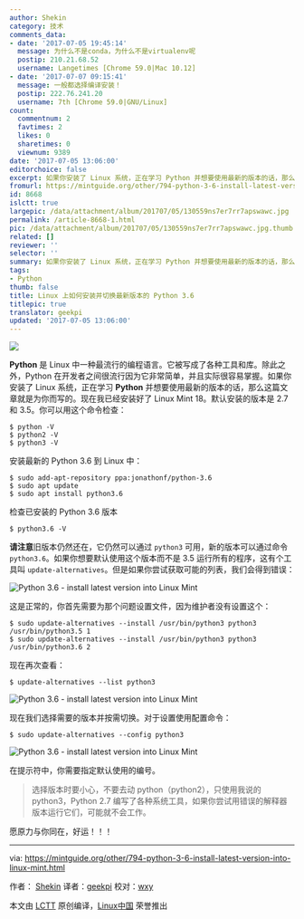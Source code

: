 ```yaml
---
author: Shekin
category: 技术
comments_data:
- date: '2017-07-05 19:45:14'
  message: 为什么不是conda，为什么不是virtualenv呢
  postip: 210.21.68.52
  username: Langetimes [Chrome 59.0|Mac 10.12]
- date: '2017-07-07 09:15:41'
  message: 一般都选择编译安装！
  postip: 222.76.241.20
  username: 7th [Chrome 59.0|GNU/Linux]
count:
  commentnum: 2
  favtimes: 2
  likes: 0
  sharetimes: 0
  viewnum: 9389
date: '2017-07-05 13:06:00'
editorchoice: false
excerpt: 如果你安装了 Linux 系统，正在学习 Python 并想要使用最新的版本的话，那么这篇文章就是为你而写的。
fromurl: https://mintguide.org/other/794-python-3-6-install-latest-version-into-linux-mint.html
id: 8668
islctt: true
largepic: /data/attachment/album/201707/05/130559ns7er7rr7apswawc.jpg
permalink: /article-8668-1.html
pic: /data/attachment/album/201707/05/130559ns7er7rr7apswawc.jpg.thumb.jpg
related: []
reviewer: ''
selector: ''
summary: 如果你安装了 Linux 系统，正在学习 Python 并想要使用最新的版本的话，那么这篇文章就是为你而写的。
tags:
- Python
thumb: false
title: Linux 上如何安装并切换最新版本的 Python 3.6
titlepic: true
translator: geekpi
updated: '2017-07-05 13:06:00'
---
```


![](/data/attachment/album/201707/05/130559ns7er7rr7apswawc.jpg)


**Python** 是 Linux 中一种最流行的编程语言。它被写成了各种工具和库。除此之外，Python 在开发者之间很流行因为它非常简单，并且实际很容易掌握。如果你安装了 Linux 系统，正在学习 **Python** 并想要使用最新的版本的话，那么这篇文章就是为你而写的。现在我已经安装好了 Linux Mint 18。默认安装的版本是 2.7 和 3.5。你可以用这个命令检查：



```
$ python -V
$ python2 -V
$ python3 -V

```

安装最新的 Python 3.6 到 Linux 中：



```
$ sudo add-apt-repository ppa:jonathonf/python-3.6
$ sudo apt update
$ sudo apt install python3.6

```

检查已安装的 Python 3.6 版本



```
$ python3.6 -V

```

**请注意**旧版本仍然还在，它仍然可以通过 `python3` 可用，新的版本可以通过命令 `python3.6`。如果你想要默认使用这个版本而不是 3.5 运行所有的程序，这有个工具叫 `update-alternatives`。但是如果你尝试获取可能的列表，我们会得到错误：


![Python 3.6  - install latest version into Linux Mint](/data/attachment/album/201707/05/130610e7hzm8nrlmr9qn77.png)


这是正常的，你首先需要为那个问题设置文件，因为维护者没有设置这个：



```
$ sudo update-alternatives --install /usr/bin/python3 python3 /usr/bin/python3.5 1
$ sudo update-alternatives --install /usr/bin/python3 python3 /usr/bin/python3.6 2

```

现在再次查看：



```
$ update-alternatives --list python3

```

![Python 3.6  - install latest version into Linux Mint](/data/attachment/album/201707/05/130611govi7v0ogq0gvu8q.png)


现在我们选择需要的版本并按需切换。对于设置使用配置命令：



```
$ sudo update-alternatives --config python3

```

![Python 3.6  - install latest version into Linux Mint](/data/attachment/album/201707/05/130611zkh4cxco2x0135lh.png)


在提示符中，你需要指定默认使用的编号。



> 
> 选择版本时要小心，不要去动 python（python2），只使用我说的 python3，Python 2.7 编写了各种系统工具，如果你尝试用错误的解释器版本运行它们，可能就不会工作。
> 
> 
> 


愿原力与你同在，好运！！！




---


via: <https://mintguide.org/other/794-python-3-6-install-latest-version-into-linux-mint.html>


作者： [Shekin](https://mintguide.org/user/Shekin/) 译者：[geekpi](https://github.com/geekpi) 校对：[wxy](https://github.com/wxy)


本文由 [LCTT](https://github.com/LCTT/TranslateProject) 原创编译，[Linux中国](https://linux.cn/) 荣誉推出